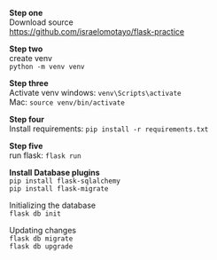 **Step one**   
Download source  
https://github.com/israelomotayo/flask-practice  

**Step two**  
create venv  
`python -m venv venv`

**Step three**  
Activate venv windows: `venv\Scripts\activate`  
Mac: `source venv/bin/activate`  

**Step four**  
Install requirements: `pip install -r requirements.txt`  

**Step five**  
run flask: `flask run`  

**Install Database plugins**  
`pip install flask-sqlalchemy `  
`pip install flask-migrate `  

Initializing the database  
`flask db init`

Updating changes  
`flask db migrate`  
`flask db upgrade` 